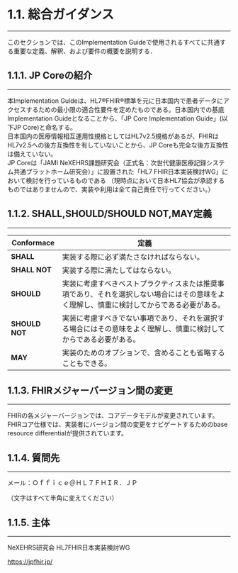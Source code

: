 # 1.1. 総合ガイダンス
---
このセクションでは、このImplementation Guideで使用されるすべてに共通する重要な定義、解釈、および要件の概要を説明する．

## 1.1.1. JP Coreの紹介
---
本Implementation Guideは、HL7®FHIR®標準を元に日本国内で患者データにアクセスするための最小限の適合性要件を定めたものである。日本国内での基底Implementation Guideとなることから、「JP Core Implementation Guide」(以下JP Core)と命名する。  
日本国内の医療情報相互運用性規格としてはHL7v2.5規格があるが、FHIRはHL7v2.5への後方互換性を有していないことから、JP Coreも完全な後方互換性は備えていない。  
JP Coreは「JAMI NeXEHRS課題研究会（正式名：次世代健康医療記録システム共通プラットホーム研究会）」に設置された「HL7 FHIR日本実装検討WG」において検討を行っているものである
（現時点において日本HL7協会が承認するものではありませんので、実装や利用は全て自己責任で行ってください。）

## 1.1.2. SHALL,SHOULD/SHOULD NOT,MAY定義
---

| Conformace | 定義 |
| ---- | ---- |
| **SHALL** | 実装する際に必ず満たさなければならない。 |
| **SHALL NOT** | 実装する際に満たしてはならない。 |
| **SHOULD** | 実装に考慮すべきベストプラクティスまたは推奨事項であり、それを選択しない場合にはその意味をよく理解し、慎重に検討してからである必要がある。
| **SHOULD NOT** | 実装に考慮すべきでない事項であり、それを選択する場合にはその意味をよく理解し、慎重に検討してからである必要がある。 |
| **MAY** | 実装のためのオプションで、含めることも省略することもできる。 |

## 1.1.3. FHIRメジャーバージョン間の変更
---
FHIRの各メジャーバージョンでは、コアデータモデルが変更されています。 FHIRコア仕様では、実装者にバージョン間の変更をナビゲートするためのbase resource differentialが提供されています。

## 1.1.4. 質問先
---
メール：Ｏｆｆｉｃｅ＠ＨＬ７ＦＨＩＲ．ＪＰ

（文字はすべて半角に変えてください）

## 1.1.5. 主体
---
NeXEHRS研究会 HL7FHIR日本実装検討WG

https://jpfhir.jp/